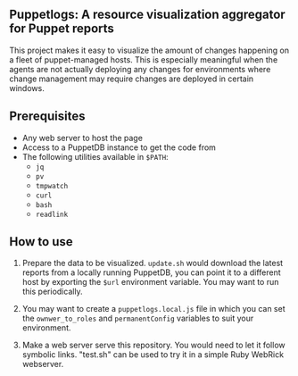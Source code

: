 Puppetlogs: A resource visualization aggregator for Puppet reports
------------------------------------------------------------------

This project makes it easy to visualize the amount of changes happening on a
fleet of puppet-managed hosts. This is especially meaningful when the agents
are not actually deploying any changes for environments where change management
may require changes are deployed in certain windows.

Prerequisites
-------------

- Any web server to host the page
- Access to a PuppetDB instance to get the code from
- The following utilities available in `$PATH`:
  - `jq`
  - `pv`
  - `tmpwatch`
  - `curl`
  - `bash`
  - `readlink`

How to use
----------

1. Prepare the data to be visualized. `update.sh` would download the latest
   reports from a locally running PuppetDB, you can point it to a different
   host by exporting the `$url` environment variable. You may want to run this
   periodically.

2. You may want to create a `puppetlogs.local.js` file in which you can set the
   `ownwer_to_roles` and `permanentConfig` variables to suit your environment.

3. Make a web server serve this repository. You would need to let it follow
   symbolic links. "test.sh" can be used to try it in a simple Ruby WebRick
   webserver.

